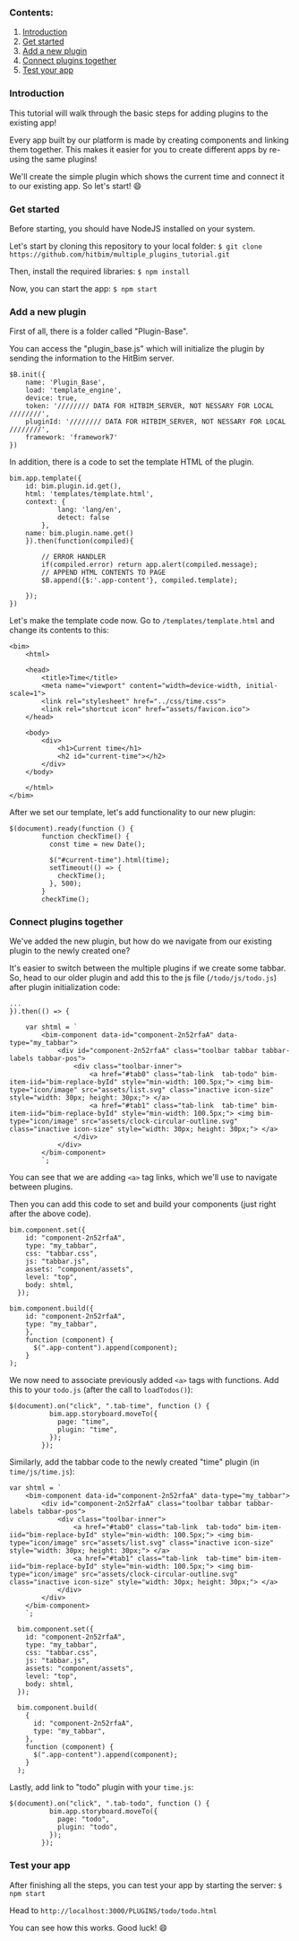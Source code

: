 

### Contents:
1. [Introduction]()
2. [Get started]()
3. [Add a new plugin]()
4. [Connect plugins together]()
5. [Test your app]()



### Introduction

This tutorial will walk through the basic steps for adding plugins to the existing app! 

Every app built by our platform is made by creating components and linking them together. This makes it easier for you to create different apps by re-using the same plugins!

We'll create the simple plugin which shows the current time and connect it to our existing app. So let's start! 😄

### Get started

Before starting, you should have NodeJS installed on your system.

Let's start by cloning this repository to your local folder:
`$ git clone https://github.com/hitbim/multiple_plugins_tutorial.git`

Then, install the required libraries:
`$ npm install`

Now, you can start the app:
`$ npm start`

### Add a new plugin
First of all, there is a folder called "Plugin-Base". 

You can access the "plugin_base.js" which will initialize the plugin by sending the information to the HitBim server. 
```javascript=
$B.init({
    name: 'Plugin_Base',
    load: 'template_engine',
    device: true,
    token: '//////// DATA FOR HITBIM_SERVER, NOT NESSARY FOR LOCAL ////////',
    pluginId: '//////// DATA FOR HITBIM_SERVER, NOT NESSARY FOR LOCAL ////////',
    framework: 'framework7'
})
```
In addition, there is a code to set the template HTML of the plugin.
```javascript=
bim.app.template({
    id: bim.plugin.id.get(),
    html: 'templates/template.html',
    context: {
            lang: 'lang/en',
            detect: false
        },
    name: bim.plugin.name.get()
    }).then(function(compiled){

        // ERROR HANDLER
        if(compiled.error) return app.alert(compiled.message);
        // APPEND HTML CONTENTS TO PAGE
        $B.append({$:'.app-content'}, compiled.template);

    });
})
```

Let's make the template code now. Go to `/templates/template.html` and change its contents to this:
```htmlembedded=
<bim>
    <html>

    <head>
        <title>Time</title>
        <meta name="viewport" content="width=device-width, initial-scale=1">
        <link rel="stylesheet" href="../css/time.css">
        <link rel="shortcut icon" href="assets/favicon.ico">
    </head>

    <body>
        <div>
            <h1>Current time</h1>
            <h2 id="current-time"></h2>
        </div>
    </body>

    </html>
</bim>

```

After we set our template, let's add functionality to our new plugin:
```javascript=
$(document).ready(function () {
        function checkTime() {
          const time = new Date();

          $("#current-time").html(time);
          setTimeout(() => {
            checkTime();
          }, 500);
        }
        checkTime();
```

### Connect plugins together

We've added the new plugin, but how do we navigate from our existing plugin to the newly created one?

It's easier to switch between the multiple plugins if we create some tabbar.
So, head to our older plugin and add this to the js file (`/todo/js/todo.js`) after plugin initialization code:
 
```javascript=
...
}).then(() => {

    var shtml = `
        <bim-component data-id="component-2n52rfaA" data-type="my_tabbar">
            <div id="component-2n52rfaA" class="toolbar tabbar tabbar-labels tabbar-pos">
                <div class="toolbar-inner">
                    <a href="#tab0" class="tab-link  tab-todo" bim-item-iid="bim-replace-byId" style="min-width: 100.5px;"> <img bim-type="icon/image" src="assets/list.svg" class="inactive icon-size" style="width: 30px; height: 30px;"> </a>
                    <a href="#tab1" class="tab-link  tab-time" bim-item-iid="bim-replace-byId" style="min-width: 100.5px;"> <img bim-type="icon/image" src="assets/clock-circular-outline.svg" class="inactive icon-size" style="width: 30px; height: 30px;"> </a>
                </div>
            </div>
        </bim-component>
        `;

```
You can see that we are adding `<a>` tag links, which we'll use to navigate between plugins.

Then you can add this code to set and build your components (just right after the above code).
```javascript=
bim.component.set({
    id: "component-2n52rfaA",
    type: "my_tabbar",
    css: "tabbar.css",
    js: "tabbar.js",
    assets: "component/assets",
    level: "top",
    body: shtml,
  });
 
bim.component.build({
    id: "component-2n52rfaA",
    type: "my_tabbar",
    },
    function (component) {
      $(".app-content").append(component);
    }
);
```

We now need to associate previously added `<a>` tags with functions. Add this to your `todo.js` (after the call to `loadTodos()`):
```javascript=
$(document).on("click", ".tab-time", function () {
          bim.app.storyboard.moveTo({
            page: "time",
            plugin: "time",
          });
        });
```

Similarly, add the tabbar code to the newly created "time" plugin (in `time/js/time.js`):
```javascript=
var shtml = `
	<bim-component data-id="component-2n52rfaA" data-type="my_tabbar">
		<div id="component-2n52rfaA" class="toolbar tabbar tabbar-labels tabbar-pos">
			<div class="toolbar-inner">
				<a href="#tab0" class="tab-link  tab-todo" bim-item-iid="bim-replace-byId" style="min-width: 100.5px;"> <img bim-type="icon/image" src="assets/list.svg" class="inactive icon-size" style="width: 30px; height: 30px;"> </a>
				<a href="#tab1" class="tab-link  tab-time" bim-item-iid="bim-replace-byId" style="min-width: 100.5px;"> <img bim-type="icon/image" src="assets/clock-circular-outline.svg" class="inactive icon-size" style="width: 30px; height: 30px;"> </a>
			</div>
		</div>
	</bim-component>
	`;

  bim.component.set({
    id: "component-2n52rfaA",
    type: "my_tabbar",
    css: "tabbar.css",
    js: "tabbar.js",
    assets: "component/assets",
    level: "top",
    body: shtml,
  });

  bim.component.build(
    {
      id: "component-2n52rfaA",
      type: "my_tabbar",
    },
    function (component) {
      $(".app-content").append(component);
    }
  );

```

Lastly, add link to "todo" plugin with your `time.js`:
```javascript=
$(document).on("click", ".tab-todo", function () {
          bim.app.storyboard.moveTo({
            page: "todo",
            plugin: "todo",
          });
        });
```

### Test your app
After finishing all the steps, you can test your app by starting the server:
`$ npm start`

Head to `http://localhost:3000/PLUGINS/todo/todo.html`

You can see how this works. Good luck! 😄
